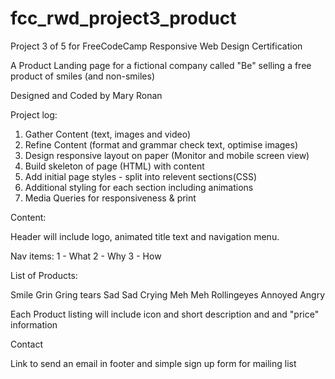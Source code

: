 # fcc_rwd_project3_product
Project 3 of 5 for FreeCodeCamp Responsive Web Design Certification

A Product Landing page for a fictional company called "Be" selling a free product of smiles (and non-smiles)

Designed and Coded by Mary Ronan

Project log:
1. Gather Content (text, images and video)
2. Refine Content (format and grammar check text, optimise images)
3. Design responsive layout on paper (Monitor and mobile screen view)
4. Build skeleton of page (HTML) with content
5. Add initial page styles - split into relevent sections(CSS)
6. Additional styling for each section including animations
7. Media Queries for responsiveness & print


Content:

Header will include logo, animated title text and navigation menu.

Nav items:
1 - What
2 - Why
3 - How


List of Products:

Smile
Grin
Gring tears
Sad
Sad Crying
Meh
Meh Rollingeyes
Annoyed
Angry

Each Product listing will include icon and short description and and "price" information


Contact

Link to send an email in footer and simple sign up form for mailing list


